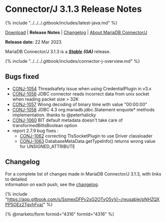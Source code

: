 # Connector/J 3.1.3 Release Notes

{% include "../../../.gitbook/includes/latest-java.md" %}

[Download](https://mariadb.com/downloads/connectors/connectors-data-access/java8-connector) | **Release Notes** | [Changelog](../changelogs/3.1/3.1.3.md) | [About MariaDB Connector/J](https://app.gitbook.com/s/CjGYMsT2MVP4nd3IyW2L/mariadb-connector-j/about-mariadb-connector-j)

**Release date:** 22 Mar 2023

MariaDB Connector/J 3.1.3 is a [_**Stable**_](../../../community-server/about/release-criteria.md) _**(GA)**_ release.

{% include "../../../.gitbook/includes/connector-j-overview.md" %}

## Bugs fixed

* [CONJ-1054](https://jira.mariadb.org/browse/CONJ-1054) Threadsafety issue when using CredentialPlugin in v3.x
* [CONJ-1056](https://jira.mariadb.org/browse/CONJ-1056) JDBC connector reads incorrect data from unix socket when reading packet size > 32K
* [CONJ-1057](https://jira.mariadb.org/browse/CONJ-1057) Wrong decoding of binary time with value "00:00:00"
* [CONJ-1058](https://jira.mariadb.org/browse/CONJ-1058) JDBC 4.3 org.mariadb.jdbc.Statement enquote\* methods implementation. thanks to @peterhalicky
* [CONJ-1060](https://jira.mariadb.org/browse/CONJ-1060) BIT default metadata doesn't take care of transformedBitIsBoolean option
* report 2.7.9 bug fixes :
  * [CONJ-1062](https://jira.mariadb.org/browse/CONJ-1062) correcting TlsSocketPlugin to use Driver classloader
  * [CONJ-1063](https://jira.mariadb.org/browse/CONJ-1063) DatabaseMetaData.getTypeInfo() returns wrong value for UNSIGNED\_ATTRIBUTE

## Changelog

For a complete list of changes made in MariaDB Connector/J 3.1.3, with links to detailed\
information on each push, see the [changelog](../changelogs/3.1/3.1.3.md).

{% include "https://app.gitbook.com/s/SsmexDFPv2xG2OTyO5yV/~/reusable/pNHZQXPP5OEz2TgvhFva/" %}

{% @marketo/form formid="4316" formId="4316" %}
